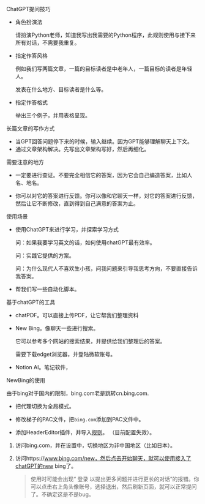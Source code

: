 

ChatGPT提问技巧

- 角色扮演法

  请扮演Python老师，知道我写出我需要的Python程序，此规则使用与接下来所有对话，不需要我重复。

- 指定作答风格

  例如我们写两篇文章，一篇的目标读者是中老年人，一篇目标的读者是年轻人。

  发表在什么地方、目标读者是什么等。

- 指定作答格式

  举出三个例子，并用表格呈现。

长篇文章的写作方式

- 当GPT回答问题停下来的时候，输入继续。因为GPT能够理解聊天上下文。
- 通过文章架构解决。先写出文章架构写好，然后再细化。

需要注意的地方

- 一定要进行查证。不要完全相信它的答案，因为它会自己编造答案，比如人名、地名。

- 你可以对它的答案进行反馈。你可以像和它聊天一样，对它的答案进行反馈，然后让它不断修改，直到得到自己满意的答案为止。

使用场景

- 使用ChatGPT来进行学习，并探索学习方式

  问：如果我要学习英文的话，如何使用chatGPT最有效率。

  问：实践它提供的方案。

  问：为什么现代人不喜欢生小孩，问我问题来引导我思考方向，不要直接告诉我答案。

- 帮我们写一些自动化脚本。

基于chatGPT的工具

- chatPDF。可以直接上传PDF，让它帮我们整理资料

- New Bing。像聊天一些进行搜索。

  它可以参考多个网站的搜索结果，并提供给我们整理后的答案。

  需要下载edget浏览器，并登陆微软账号。

- Notion AI。笔记软件，

NewBing的使用

由于bing对于国内的限制，bing.com老是跳转cn.bing.com.

- 把代理切换为全局模式。

- 修改梯子的PAC文件，把`bing.com`添加到PAC文件中。

- 添加HeaderEditor插件，并导入[规则](https://gist.githubusercontent.com/yuhangch/9abc4220af46a1f4a7fc97393e2f040e/raw/89c889b0e7a80446c931823edd612630fd62d165/header-editor-config.json)。 （目前配置失效）。

  

1. 访问bing.com，并在设置中，切换地区为非中国地区（比如日本）。

2. 访问https://www.bing.com/new，然后点击开始聊天，就可以使用接入了chatGPT的new bing了。

   > 使用时可能会出现“ 登录 以提出更多问题并进行更长的对话”的报错。你可以点击右上角头像账号，选择退出，然后刷新页面，就可以正常提问了。不确定这是不是bug。

